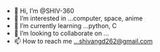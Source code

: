 - 👋 Hi, I’m @SHIV-360
- 👀 I’m interested in ...computer, space, anime
- 🌱 I’m currently learning ...python, C 
- 💞️ I’m looking to collaborate on ...
- 📫 How to reach me ...shivangd262@gmail.com

<!---
SHIV-360/SHIV-360 is a ✨ special ✨ repository because its `README.md` (this file) appears on your GitHub profile.
You can click the Preview link to take a look at your changes.
--->
